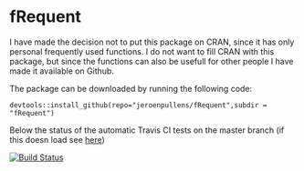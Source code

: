 # fRequent
I have made the decision not to put this package on CRAN, since it has only personal frequently used functions. I do not want to fill CRAN with this package, but since the functions can also be usefull for other people I have made it available on Github.

The package can be downloaded by running the following code:
```{r}
devtools::install_github(repo="jeroenpullens/fRequent",subdir = "fRequent")
```


Below the status of the automatic Travis CI tests on the master branch (if this doesn load see [here](https://travis-ci.org/jeroenpullens/fRequent))

[![Build Status](https://travis-ci.org/jeroenpullens/fRequent.svg?branch=master)](https://travis-ci.org/jeroenpullens/fRequent)
